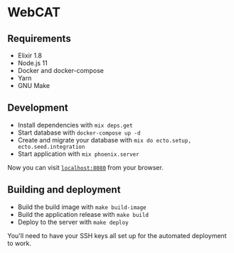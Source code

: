 # WebCAT
## Requirements
  * Elixir 1.8
  * Node.js 11
  * Docker and docker-compose
  * Yarn
  * GNU Make

## Development
  * Install dependencies with `mix deps.get`
  * Start database with `docker-compose up -d`
  * Create and migrate your database with `mix do ecto.setup, ecto.seed.integration`
  * Start application with `mix phoenix.server`

Now you can visit [`localhost:8080`](http://localhost:8080) from your browser.

## Building and deployment
  * Build the build image with `make build-image`
  * Build the application release with `make build` 
  * Deploy to the server with `make deploy`
  
You'll need to have your SSH keys all set up for the automated deployment to work.
